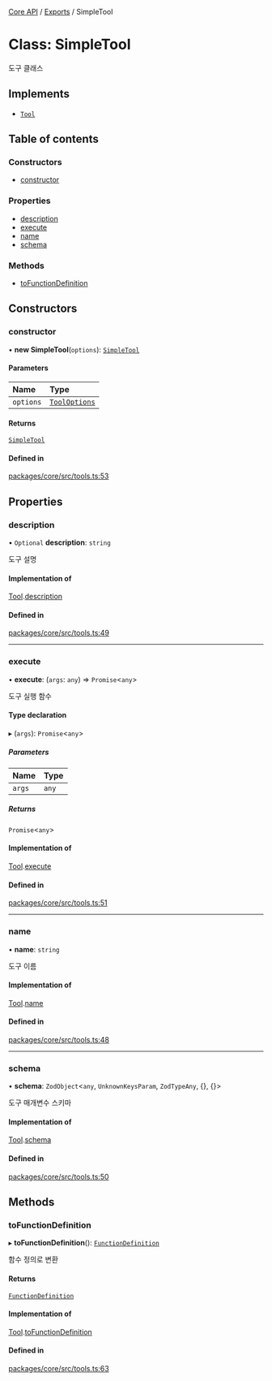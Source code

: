[Core API](../../) / [Exports](../modules) / SimpleTool

# Class: SimpleTool

도구 클래스

## Implements

- [`Tool`](../interfaces/Tool)

## Table of contents

### Constructors

- [constructor](SimpleTool#constructor)

### Properties

- [description](SimpleTool#description)
- [execute](SimpleTool#execute)
- [name](SimpleTool#name)
- [schema](SimpleTool#schema)

### Methods

- [toFunctionDefinition](SimpleTool#tofunctiondefinition)

## Constructors

### constructor

• **new SimpleTool**(`options`): [`SimpleTool`](SimpleTool)

#### Parameters

| Name | Type |
| :------ | :------ |
| `options` | [`ToolOptions`](../interfaces/ToolOptions) |

#### Returns

[`SimpleTool`](SimpleTool)

#### Defined in

[packages/core/src/tools.ts:53](https://github.com/robotaio/robota/blob/c397724a2d06d66ad71d874519312f9bbb9b1d70/packages/core/src/tools.ts#L53)

## Properties

### description

• `Optional` **description**: `string`

도구 설명

#### Implementation of

[Tool](../interfaces/Tool).[description](../interfaces/Tool#description)

#### Defined in

[packages/core/src/tools.ts:49](https://github.com/robotaio/robota/blob/c397724a2d06d66ad71d874519312f9bbb9b1d70/packages/core/src/tools.ts#L49)

___

### execute

• **execute**: (`args`: `any`) => `Promise`\<`any`\>

도구 실행 함수

#### Type declaration

▸ (`args`): `Promise`\<`any`\>

##### Parameters

| Name | Type |
| :------ | :------ |
| `args` | `any` |

##### Returns

`Promise`\<`any`\>

#### Implementation of

[Tool](../interfaces/Tool).[execute](../interfaces/Tool#execute)

#### Defined in

[packages/core/src/tools.ts:51](https://github.com/robotaio/robota/blob/c397724a2d06d66ad71d874519312f9bbb9b1d70/packages/core/src/tools.ts#L51)

___

### name

• **name**: `string`

도구 이름

#### Implementation of

[Tool](../interfaces/Tool).[name](../interfaces/Tool#name)

#### Defined in

[packages/core/src/tools.ts:48](https://github.com/robotaio/robota/blob/c397724a2d06d66ad71d874519312f9bbb9b1d70/packages/core/src/tools.ts#L48)

___

### schema

• **schema**: `ZodObject`\<`any`, `UnknownKeysParam`, `ZodTypeAny`, {}, {}\>

도구 매개변수 스키마

#### Implementation of

[Tool](../interfaces/Tool).[schema](../interfaces/Tool#schema)

#### Defined in

[packages/core/src/tools.ts:50](https://github.com/robotaio/robota/blob/c397724a2d06d66ad71d874519312f9bbb9b1d70/packages/core/src/tools.ts#L50)

## Methods

### toFunctionDefinition

▸ **toFunctionDefinition**(): [`FunctionDefinition`](../interfaces/FunctionDefinition)

함수 정의로 변환

#### Returns

[`FunctionDefinition`](../interfaces/FunctionDefinition)

#### Implementation of

[Tool](../interfaces/Tool).[toFunctionDefinition](../interfaces/Tool#tofunctiondefinition)

#### Defined in

[packages/core/src/tools.ts:63](https://github.com/robotaio/robota/blob/c397724a2d06d66ad71d874519312f9bbb9b1d70/packages/core/src/tools.ts#L63)
